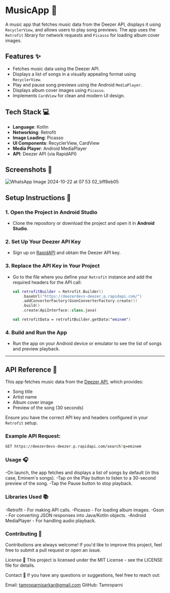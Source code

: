# MusicApp 🎵

A music app that fetches music data from the Deezer API, displays it using `RecyclerView`, and allows users to play song previews. The app uses the `Retrofit` library for network requests and `Picasso` for loading album cover images.

## Features ✨

- Fetches music data using the Deezer API.
- Displays a list of songs in a visually appealing format using `RecyclerView`.
- Play and pause song previews using the Android `MediaPlayer`.
- Displays album cover images using `Picasso`.
- Implements `CardView` for clean and modern UI design.

## Tech Stack 💻

- **Language**: Kotlin
- **Networking**: Retrofit
- **Image Loading**: Picasso
- **UI Components**: RecyclerView, CardView
- **Media Player**: Android MediaPlayer
- **API**: Deezer API (via RapidAPI)

## Screenshots 📸

![WhatsApp Image 2024-10-22 at 07 53 02_bff8eb05](https://github.com/user-attachments/assets/5cbabe4b-bb7a-4d71-a516-ddfa51ace4c1)


## Setup Instructions 🚀

### 1. Open the Project in Android Studio

- Clone the repository or download the project and open it in **Android Studio**.

### 2. Set Up Your Deezer API Key

- Sign up on [RapidAPI](https://rapidapi.com/deezerdevs/api/deezer-1) and obtain the Deezer API key.

### 3. Replace the API Key in Your Project

- Go to the file where you define your `Retrofit` instance and add the required headers for the API call:
    ```kotlin
    val retrofitBuilder = Retrofit.Builder()
        .baseUrl("https://deezerdevs-deezer.p.rapidapi.com/")
        .addConverterFactory(GsonConverterFactory.create())
        .build()
        .create(ApiInterface::class.java)

    val retrofitData = retrofitBuilder.getData("eminem")
    ```

### 4. Build and Run the App

- Run the app on your Android device or emulator to see the list of songs and preview playback.

---

## API Reference 📖

This app fetches music data from the [Deezer API](https://rapidapi.com/deezerdevs/api/deezer-1), which provides:

- Song title
- Artist name
- Album cover image
- Preview of the song (30 seconds)

Ensure you have the correct API key and headers configured in your `Retrofit` setup.

### Example API Request:
```bash
GET https://deezerdevs-deezer.p.rapidapi.com/search?q=eminem
```

### Usage 🎧
-On launch, the app fetches and displays a list of songs by default (in this case, Eminem's songs).
-Tap on the Play button to listen to a 30-second preview of the song.
-Tap the Pause button to stop playback.

### Libraries Used 📚
-Retrofit - For making API calls.
-Picasso - For loading album images.
-Gson - For converting JSON responses into Java/Kotlin objects.
-Android MediaPlayer - For handling audio playback.

### Contributing 🤝
Contributions are always welcome! If you'd like to improve this project, feel free to submit a pull request or open an issue.

License 📄
This project is licensed under the MIT License - see the LICENSE file for details.

Contact 💬
If you have any questions or suggestions, feel free to reach out:

Email: tamroparnisarkar@gmail.com
GitHub: Tamroparni
